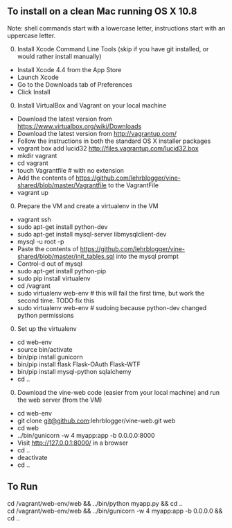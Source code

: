To install on a clean Mac running OS X 10.8
----------
Note: shell commands start with a lowercase letter, instructions start with an uppercase letter.

0. Install Xcode Command Line Tools (skip if you have git installed, or would rather install manually)
  * Install Xcode 4.4 from the App Store
  * Launch Xcode
  * Go to the Downloads tab of Preferences
  * Click Install
0. Install VirtualBox and Vagrant on your local machine
  * Download the latest version from https://www.virtualbox.org/wiki/Downloads
  * Download the latest version from http://vagrantup.com/
  * Follow the instructions in both the standard OS X installer packages
  * vagrant box add lucid32 http://files.vagrantup.com/lucid32.box
  * mkdir vagrant
  * cd vagrant
  * touch Vagrantfile # with no extension
  * Add the contents of https://github.com/lehrblogger/vine-shared/blob/master/Vagrantfile to the VagrantFile
  * vagrant up
0. Prepare the VM and create a virtualenv in the VM
  * vagrant ssh
  * sudo apt-get install python-dev
  * sudo apt-get install mysql-server libmysqlclient-dev
  * mysql -u root -p
  * Paste the contents of https://github.com/lehrblogger/vine-shared/blob/master/init_tables.sql into the mysql prompt
  * Control-d out of mysql
  * sudo apt-get install python-pip
  * sudo pip install virtualenv
  * cd /vagrant
  * sudo virtualenv web-env  # this will fail the first time, but work the second time. TODO fix this
  * sudo virtualenv web-env  # sudoing because python-dev changed python permissions
0. Set up the virtualenv
  * cd web-env
  * source bin/activate
  * bin/pip install gunicorn
  * bin/pip install flask Flask-OAuth Flask-WTF
  * bin/pip install mysql-python sqlalchemy
  * cd ..
0. Download the vine-web code (easier from your local machine) and run the web server (from the VM)
  * cd web-env
  * git clone git@github.com:lehrblogger/vine-web.git web
  * cd web
  * ../bin/gunicorn -w 4 myapp:app -b 0.0.0.0:8000
  * Visit http://127.0.0.1:8000/ in a browser
  * cd ..
  * deactivate
  * cd ..

To Run
------
cd /vagrant/web-env/web && ../bin/python myapp.py && cd ..  
cd /vagrant/web-env/web && ../bin/gunicorn -w 4 myapp:app -b 0.0.0.0 && cd ..